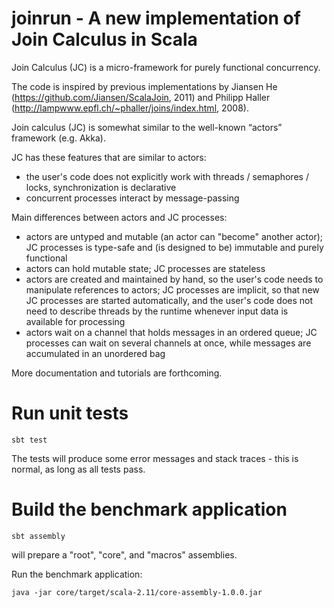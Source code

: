 # joinrun - A new implementation of Join Calculus in Scala
Join Calculus (JC) is a micro-framework for purely functional concurrency.

The code is inspired by previous implementations by Jiansen He (https://github.com/Jiansen/ScalaJoin, 2011)
and Philipp Haller (http://lampwww.epfl.ch/~phaller/joins/index.html, 2008).

Join calculus (JC) is somewhat similar to the well-known “actors” framework (e.g. Akka).

JC has these features that are similar to actors:

- the user's code does not explicitly work with threads / semaphores / locks, synchronization is declarative
- concurrent processes interact by message-passing

Main differences between actors and JC processes:

- actors are untyped and mutable (an actor can "become" another actor); JC processes is type-safe and (is designed to be) immutable and purely functional
- actors can hold mutable state; JC processes are stateless
- actors are created and maintained by hand, so the user's code needs to manipulate references to actors;
JC processes are implicit, so that new JC processes are started automatically, and the user's code does not need to describe threads
by the runtime whenever input data is available for processing
- actors wait on a channel that holds messages in an ordered queue; JC processes can wait on several channels at once,
while messages are accumulated in an unordered bag

More documentation and tutorials are forthcoming.

# Run unit tests

`sbt test`

The tests will produce some error messages and stack traces - this is normal, as long as all tests pass.

# Build the benchmark application

```
sbt assembly
```
will prepare a "root", "core", and "macros" assemblies.

Run the benchmark application:

`java -jar core/target/scala-2.11/core-assembly-1.0.0.jar`
